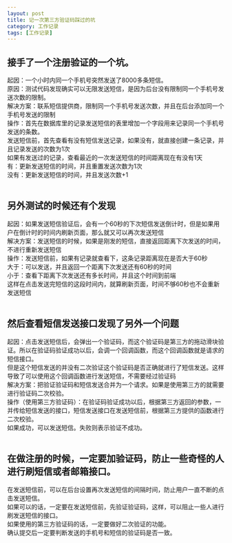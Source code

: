 ```yaml
---
layout: post
title: 记一次第三方验证码踩过的坑
category: 工作记录
tags: [工作记录]
---
```




## 接手了一个注册验证的一个坑。
起因：一个小时内同一个手机号突然发送了8000多条短信。<br>
原因：测试代码发现确实可以无限发送短信，是因为后台没有限制同一个手机号发送次数的限制。<br>
解决方案：联系短信提供商，限制同一个手机号发送次数，并且在后台添加同一个手机号发送的限制<br>
操作：首先在数据库里的记录发送短信的表里增加一个字段用来记录同一个手机号发送的条数。<br>
发送短信前，首先查看有没有短信发送记录，如果没有，就直接创建一条记录，并且记录发送的次数为1次<br>
如果有发送过的记录，查看最近的一次发送短信的时间距离现在有没有1天<br>
    有：更新发送短信的时间，并且重置发送次数为1次<br>
    没有：更新发送短信的时间，并且发送次数+1<br>
<br>
## 另外测试的时候还有个发现
起因：如果发送短信验证后，会有一个60秒的下次短信发送倒计时，但是如果用户在倒计时的时间内刷新页面，那么就又可以再次发送短信<br>
解决方案：发送短信的时候，如果是刚发的短信，直接返回距离下次发送的时间，不进行重新发送短信<br>
操作：发送短信前，如果有记录就查看下，这条记录距离现在是否大于60秒<br>
    大于：可以发送，并且返回一个距离下次发送还有60秒的时间<br>
    小于：查看下距离下次发送还有多长时间，并且这个时间到前端<br>
这样在点击发送完短信的这段时间内，就算刷新页面，时间不够60秒也不会重新发送短信<br>
<br>
## 然后查看短信发送接口发现了另外一个问题<br>
起因：点击发送短信后，会弹出一个验证码，而这个验证码是第三方的拖动滑块验证。所以在验证码验证成功以后，会调一个回调函数，而这个回调函数就是请求的短信接口。<br>
但是这个短信发送的并没有二次验证这个验证码是否正确就进行了短信发送。这样导致了可以使用这个回调函数进行发送短信，不需要经过验证码<br>
解决方案：把验证验证码和短信发送合并为一个请求。如果是使用第三方的就需要进行验证码二次校验。<br>
操作（使用第三方验证码）：在验证码验证成功以后，根据第三方返回的参数，一并传给短信发送的接口，短信发送接口在发送短信前，根据第三方提供的函数进行二次校验。<br>
如果成功，可以发送短信。失败则表示验证不成功。<br>
<br>
## 在做注册的时候，一定要加验证码，防止一些奇怪的人进行刷短信或者邮箱接口。<br>
在发送短信前，可以在后台设置再次发送短信的间隔时间，防止用户一直不断的点击发送短信。<br>
如果可以的话，一定要在发送短信前，先验证验证码，这样，可以阻止一些人进行刷发送短信的接口。<br>
如果使用的第三方验证码的话，一定要做好二次验证的功能。<br>
确认提交后一定要判断发送的手机号和短信的验证码是否一致。<br>